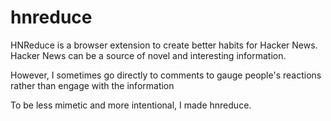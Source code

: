 # hnreduce
HNReduce is a browser extension to create better habits for Hacker News. Hacker News can be a source of novel and interesting information.

However, I sometimes go directly to comments to gauge people's reactions rather than engage with the information

To be less mimetic and more intentional, I made hnreduce.
